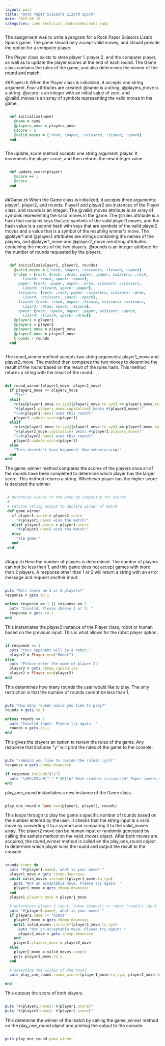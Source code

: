 ```yaml
---
layout: post
title: "Rock Paper Scissors Lizard Spock"
date: 2015-06-10
categories: code technical omahacodeschool ruby
---
```


The assignment was to write a program for a Rock Paper Scissors Lizard Spock game. The game should only accept valid moves, and should provide the option for a computer player.

The Player class exists to store player 1, player 2, and the computer player, as well as to update the player scores at the end of each round. The Game class contains the rules of the game, and also determines the winner of the round and match.

##Player.rb
When the Player class is initialized, it accepts one string argument. Four attributes are created: @name is a string, @players\_move is a string, @score is an integer with an initial value of zero, and @valid\_moves is an array of symbols representing the valid moves in the game.

```ruby

  def initialize(name)
    @name = name
    @players_move = players_move
    @score = 0
    @valid_moves = [:rock, :paper, :scissors, :lizard, :spock]
  end
  
```

The update\_score method accepts one string argument, player. It increments the player score, and then returns the new integer value.

```ruby

  def update_score(player)
    @score += 1
    @score
  end  
  
```

##Game.rb
When the Game class is initialized, it accepts three arguments: player1, player2, and rounds. Player1 and player2 are instances of the Player class, and rounds is an integer. The @valid\_moves attribute is an array of symbols representing the valid moves in the game. The @rules attribute is a hash that contains keys that are symbols of the valid player1 moves, and the hash value is a second hash with keys that are symbols of the valid player2 moves and a value that is a symbol of the resulting winner's move. The @player1 and @player2 attributes are strings containing the names of the players, and @player1\_move and @player2\_move are string attributes containing the moves of the two players. @rounds is an integer attribute for the number of rounds requested by the players.

```ruby

  def initialize(player1, player2, rounds)
    @valid_moves = [:rock, :paper, :scissors, :lizard, :spock]
    @rules = {rock: {rock: :draw, paper: :paper, scissors: :rock,
        lizard: :rock, spock: :spock},
      paper: {rock: :paper, paper: :draw, scissors: :scissors,
        lizard: :lizard, spock: :paper},
      scissors: {rock: :rock, paper: :scissors, scissors: :draw,
        lizard: :scissors, spock: :spock},
      lizard: {rock: :rock, paper: :lizard, scissors: :scissors,
        lizard: :draw, spock: :lizard},
      spock: {rock: :spock, paper: :paper, scissors: :spock,
        lizard: :lizard, spock: :draw}}
    @player1 = player1
    @player2 = player2
    @player1_move = player1_move
    @player2_move = player2_move
    @rounds = rounds
  end
  
```
  
The round\_winner method accepts two string arguments: player1\_move and player2\_move. The method then compares the two moves to determine the result of the round based on the result of the rules hash. This method returns a string with the result of the round.

  ```ruby
  
  def round_winner(player1_move, player2_move)
    if player1_move == player2_move
      "Tie!"
    elsif
      rules[player1_move.to_sym][player2_move.to_sym] == player1_move.to_sym
      "#{player1.players_move.capitalize} beats #{player2_move}!"
      "\n#{player1.name} wins this round!"
      player1.update_score(player1)
    elsif 
      rules[player2_move.to_sym][player1_move.to_sym] == player2_move.to_sym
      "#{player2_move.capitalize} beats #{player1.players_move}!"
      "\n#{player2.name} wins this round!"
      player2.update_score(player2)
    else
      "This shouldn't have happened. How embarrassing!"
    end
  end
  
 ```
 
 The game\_winner method compares the scores of the players once all of the rounds have been completed to determine which player has the larger score. This method returns a string. Whichever player has the higher score is declared the winner.
 
 ```ruby
 
  # determine winner of the game by comparing the scores
  #
  # returns string output to declare winner of match
  def game_winner
    if player1.score > player2.score
      "#{player1.name} wins the match!" 
    elsif player2.score > player1.score
      "#{player2.name} wins the match!"
    else
      "Tie game!"
    end
  end
  
```

##app.rb
Here the number of players is determined. The number of players can not be less than 1, and this game does not accept games with more than 2 players. A response other than 1 or 2 will return a string with an error message and request another input.

```ruby

puts "Will there be 1 or 2 players?"
response = gets.to_i

unless response == 1 || response == 2
  puts "Invalid. Please choose 1 or 2: "
  response = gets.to_i
end 

```

This instantiates the player2 instance of the Player class, robot or human based on the previous input. This is what allows for the robot player option.

```ruby

if response == 1
  puts "Your opponent will be a robot."
  player2 = Player.new("Robot")
else
  puts "Please enter the name of player 2:"
  player2 = gets.chomp.capitalize
  player2 = Player.new(player2)
end

```

This determines how many rounds the user would like to play. The only restriction is that the number of rounds cannot be less than 1.

```ruby

puts "How many rounds would you like to play?"
rounds = gets.to_i

unless rounds >= 1
  puts "Invalid input. Please try again: "
  rounds = gets.to_i
end 

```

This gives the players an option to review the rules of the game. Any response that includes "y" will print the rules of the game to the console.

```ruby

puts "\nWould you like to review the rules? (y/n)"
response = gets.chomp.downcase

if response.include?("y")
  puts "\nRULES\n#{"-" * 80}\n* Rock crushes scissors\n* Paper covers rock\n* Scissors cuts paper\n* Rock crushes lizard\n* Lizard eats paper\n* Scissors decapitates lizard\n* Spock vaporizes rock\n* Paper disproves Spock\n* Spock smashes scissors\n#{"-" * 80}"
end

```

play\_one\_round instantiates a new instance of the Game class.

```ruby

play_one_round = Game.new(player1, player2, rounds)

```

This loops through to play the game a specific number of rounds based on the number entered by the user. It checks that the string input is a valid move by converting it to a symbol and comparing it to the valid\_moves array. The player2 move can be human input or randomly generated by calling the sample method on the valid\_moves object. After both moves are acquired, the round\_winner method is called on the play\_one\_round object to determine which player wins the round and output the result to the console.

```ruby

rounds.times do
  puts "#{player1.name}, what is your move? "
  player1_move = gets.chomp.downcase
  until valid_moves.include?(player1_move.to_sym)
    puts "Not an acceptable move. Please try again: "
    player1_move = gets.chomp.downcase
  end
  player1.players_move = player1_move
 
  # determines player 2 input: human (manual) or robot (sample) input
  puts "#{player2.name}, what is your move? "
  if player2.name != "Robot"
    player2_move = gets.chomp.downcase
    until valid_moves.include?(player2_move.to_sym)
      puts "Not an acceptable move. Please try again: "
      player2_move = gets.chomp.downcase
    end
    player2.players_move = player2_move
  else
    player2_move = valid_moves.sample
    puts player2_move.to_s
  end
 
  # determine the winner of the round
  puts play_one_round.round_winner(player1_move.to_sym, player2_move.to_sym)

end

```

This outputs the score of both players.

```ruby

puts "#{player1.name}: #{player1.score}"
puts "#{player2.name}: #{player2.score}"

```

This determine the winner of the match by calling the game\_winner method on the play\_one\_round object and printing the output to the console.

```ruby

puts play_one_round.game_winner

```